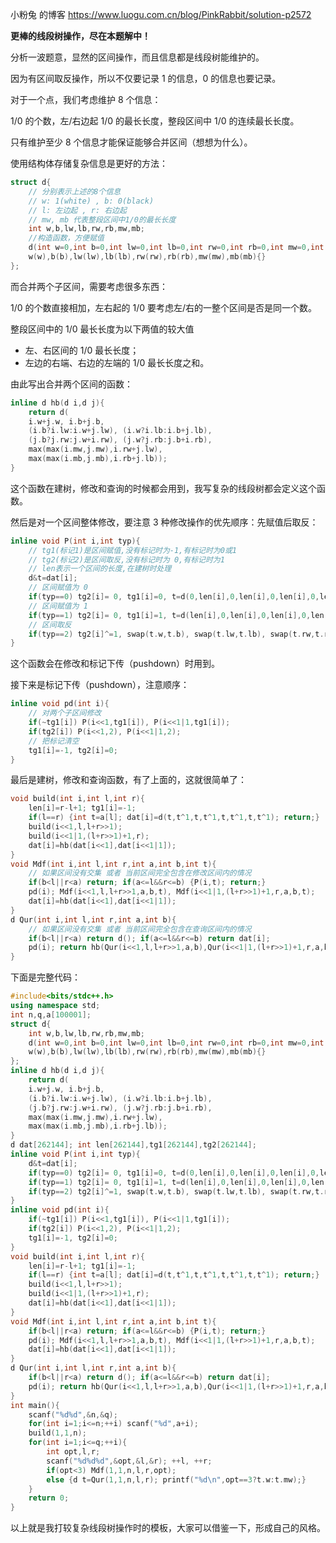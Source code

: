 小粉兔 的博客 <https://www.luogu.com.cn/blog/PinkRabbit/solution-p2572>

**更棒的线段树操作，尽在本题解中！**

分析一波题意，显然的区间操作，而且信息都是线段树能维护的。

因为有区间取反操作，所以不仅要记录 $1$ 的信息，$0$ 的信息也要记录。

对于一个点，我们考虑维护 $8$ 个信息：

$1/0$ 的个数，左/右边起 $1/0$ 的最长长度，整段区间中 $1/0$ 的连续最长长度。

只有维护至少 $8$ 个信息才能保证能够合并区间（想想为什么）。

使用结构体存储复杂信息是更好的方法：

```cpp
struct d{
    // 分别表示上述的8个信息
    // w: 1(white) , b: 0(black)
    // l: 左边起 , r: 右边起
    // mw, mb 代表整段区间中1/0的最长长度
    int w,b,lw,lb,rw,rb,mw,mb;
    //构造函数，方便赋值
    d(int w=0,int b=0,int lw=0,int lb=0,int rw=0,int rb=0,int mw=0,int mb=0):
    w(w),b(b),lw(lw),lb(lb),rw(rw),rb(rb),mw(mw),mb(mb){}
};
```

而合并两个子区间，需要考虑很多东西：

$1/0$ 的个数直接相加，左右起的 $1/0$ 要考虑左/右的一整个区间是否是同一个数。

整段区间中的 $1/0$ 最长长度为以下两值的较大值
- 左、右区间的 $1/0$ 最长长度；
- 左边的右端、右边的左端的 $1/0$ 最长长度之和。

由此写出合并两个区间的函数：

```cpp
inline d hb(d i,d j){
	return d(
	i.w+j.w, i.b+j.b,
	(i.b?i.lw:i.w+j.lw), (i.w?i.lb:i.b+j.lb),
	(j.b?j.rw:j.w+i.rw), (j.w?j.rb:j.b+i.rb),
	max(max(i.mw,j.mw),i.rw+j.lw),
	max(max(i.mb,j.mb),i.rb+j.lb));
}
```

这个函数在建树，修改和查询的时候都会用到，我写复杂的线段树都会定义这个函数。

然后是对一个区间整体修改，要注意 $3$ 种修改操作的优先顺序：先赋值后取反：

```cpp
inline void P(int i,int typ){
    // tg1(标记1)是区间赋值,没有标记时为-1,有标记时为0或1
    // tg2(标记2)是区间取反,没有标记时为 0,有标记时为1
    // len表示一个区间的长度,在建树时处理
    d&t=dat[i];
    // 区间赋值为 0
    if(typ==0) tg2[i]= 0, tg1[i]=0, t=d(0,len[i],0,len[i],0,len[i],0,len[i]);
    // 区间赋值为 1
    if(typ==1) tg2[i]= 0, tg1[i]=1, t=d(len[i],0,len[i],0,len[i],0,len[i],0);
    // 区间取反
    if(typ==2) tg2[i]^=1, swap(t.w,t.b), swap(t.lw,t.lb), swap(t.rw,t.rb), swap(t.mw,t.mb);
}
```

这个函数会在修改和标记下传（pushdown）时用到。

接下来是标记下传（pushdown），注意顺序：

```cpp
inline void pd(int i){
    // 对两个子区间修改
    if(~tg1[i]) P(i<<1,tg1[i]), P(i<<1|1,tg1[i]);
    if(tg2[i]) P(i<<1,2), P(i<<1|1,2);
    // 把标记清空
    tg1[i]=-1, tg2[i]=0;
}
```

最后是建树，修改和查询函数，有了上面的，这就很简单了：

```cpp
void build(int i,int l,int r){
    len[i]=r-l+1; tg1[i]=-1;
    if(l==r) {int t=a[l]; dat[i]=d(t,t^1,t,t^1,t,t^1,t,t^1); return;}
    build(i<<1,l,l+r>>1);
    build(i<<1|1,(l+r>>1)+1,r);
    dat[i]=hb(dat[i<<1],dat[i<<1|1]);
}
void Mdf(int i,int l,int r,int a,int b,int t){
    // 如果区间没有交集 或者 当前区间完全包含在修改区间内的情况
    if(b<l||r<a) return; if(a<=l&&r<=b) {P(i,t); return;}
    pd(i); Mdf(i<<1,l,l+r>>1,a,b,t), Mdf(i<<1|1,(l+r>>1)+1,r,a,b,t);
    dat[i]=hb(dat[i<<1],dat[i<<1|1]);
}
d Qur(int i,int l,int r,int a,int b){
    // 如果区间没有交集 或者 当前区间完全包含在查询区间内的情况
    if(b<l||r<a) return d(); if(a<=l&&r<=b) return dat[i];
    pd(i); return hb(Qur(i<<1,l,l+r>>1,a,b),Qur(i<<1|1,(l+r>>1)+1,r,a,b));
}
```

下面是完整代码：

```cpp
#include<bits/stdc++.h>
using namespace std;
int n,q,a[100001];
struct d{
	int w,b,lw,lb,rw,rb,mw,mb;
	d(int w=0,int b=0,int lw=0,int lb=0,int rw=0,int rb=0,int mw=0,int mb=0):
    w(w),b(b),lw(lw),lb(lb),rw(rw),rb(rb),mw(mw),mb(mb){}
};
inline d hb(d i,d j){
	return d(
	i.w+j.w, i.b+j.b,
	(i.b?i.lw:i.w+j.lw), (i.w?i.lb:i.b+j.lb),
	(j.b?j.rw:j.w+i.rw), (j.w?j.rb:j.b+i.rb),
	max(max(i.mw,j.mw),i.rw+j.lw),
	max(max(i.mb,j.mb),i.rb+j.lb));
}
d dat[262144]; int len[262144],tg1[262144],tg2[262144];
inline void P(int i,int typ){
	d&t=dat[i];
	if(typ==0) tg2[i]= 0, tg1[i]=0, t=d(0,len[i],0,len[i],0,len[i],0,len[i]);
	if(typ==1) tg2[i]= 0, tg1[i]=1, t=d(len[i],0,len[i],0,len[i],0,len[i],0);
	if(typ==2) tg2[i]^=1, swap(t.w,t.b), swap(t.lw,t.lb), swap(t.rw,t.rb), swap(t.mw,t.mb);
}
inline void pd(int i){
	if(~tg1[i]) P(i<<1,tg1[i]), P(i<<1|1,tg1[i]);
	if(tg2[i]) P(i<<1,2), P(i<<1|1,2);
	tg1[i]=-1, tg2[i]=0;
}
void build(int i,int l,int r){
	len[i]=r-l+1; tg1[i]=-1;
	if(l==r) {int t=a[l]; dat[i]=d(t,t^1,t,t^1,t,t^1,t,t^1); return;}
	build(i<<1,l,l+r>>1);
	build(i<<1|1,(l+r>>1)+1,r);
	dat[i]=hb(dat[i<<1],dat[i<<1|1]);
}
void Mdf(int i,int l,int r,int a,int b,int t){
	if(b<l||r<a) return; if(a<=l&&r<=b) {P(i,t); return;}
	pd(i); Mdf(i<<1,l,l+r>>1,a,b,t), Mdf(i<<1|1,(l+r>>1)+1,r,a,b,t);
	dat[i]=hb(dat[i<<1],dat[i<<1|1]);
}
d Qur(int i,int l,int r,int a,int b){
	if(b<l||r<a) return d(); if(a<=l&&r<=b) return dat[i];
	pd(i); return hb(Qur(i<<1,l,l+r>>1,a,b),Qur(i<<1|1,(l+r>>1)+1,r,a,b));
}
int main(){
	scanf("%d%d",&n,&q);
	for(int i=1;i<=n;++i) scanf("%d",a+i);
	build(1,1,n);
	for(int i=1;i<=q;++i){
		int opt,l,r;
		scanf("%d%d%d",&opt,&l,&r); ++l, ++r;
		if(opt<3) Mdf(1,1,n,l,r,opt);
		else {d t=Qur(1,1,n,l,r); printf("%d\n",opt==3?t.w:t.mw);}
	}
	return 0;
}
```

以上就是我打较复杂线段树操作时的模板，大家可以借鉴一下，形成自己的风格。